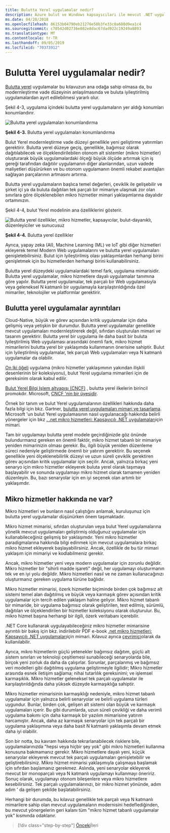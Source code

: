 ```yaml
---
title: Bulutta Yerel uygulamalar nedir?
description: Azure bulut ve Windows kapsayıcıları ile mevcut .NET uygulamalarını modernleştirin | Bulutta yerel uygulamalar hakkında ne olacak?
ms.date: 04/28/2018
ms.openlocfilehash: 86153b04790eb21276e58b3fe33c0a680d9ea1c4
ms.sourcegitcommit: c70542d02736e082e8dac67dad922c19249a8893
ms.translationtype: MT
ms.contentlocale: tr-TR
ms.lasthandoff: 09/05/2019
ms.locfileid: "70373912"
---
```

# <a name="what-about-cloud-native-applications"></a>Bulutta Yerel uygulamalar nedir?

[Bulutta yerel](https://azure.microsoft.com/overview/cloudnative/) uygulamalar bu kılavuzun ana odağa sahip olmasa da, bu modernleştirme vade düzeyinin anlaşılmasında ve buluta iyileştirilmiş uygulamalardan ayırt edilebilmesi yararlı olur.

Şekil 4-3, uygulama içindeki bulutta yerel uygulamaların yer aldığı konumları konumlandırır.

![Bulutta yerel uygulamaları konumlandırma](./media/image3.png)

**Şekil 4-3.** Bulutta yerel uygulamaları konumlandırma

Bulut Yerel modernleştirme vade düzeyi genellikle yeni geliştirme yatırımları gerektirir. Bulutta yerel düzeye geçiş, genellikle, bağımsız olarak dağıtılabilecek ve ölçeklendirilebilen otonom alt sistemler (mikro hizmetler) oluşturarak büyük uygulamalardaki ölçeği büyük ölçüde artırmak için iş gereği tarafından dağıtılır uygulamanın diğer alanlarından, uzun vadede maliyetleri düşürürken ve bu otonom uygulamanın önemli rekabet avantajları sağlayan parçalarının artmasını artırma.

Bulutta yerel uygulamaların başlıca temel değerleri, çeviklik ile gelişebilir ve şirket içi ya da buluta dağıtılan tek parçalı bir mimariye ulaşmak zor olan sınırlara göre ölçeklenebilen mikro hizmetler mimari yaklaşımlarına dayalıdır ortamınızın.

Şekil 4-4, bulut Yerel modelinin ana özelliklerini gösterir.

![Bulutta yerel özellikler, mikro hizmetler, kapsayıcılar, bulut-dayanıklı, düzenleyiciler ve sunucusuz](./media/image4.png)

**Şekil 4-4.** Bulutta yerel özellikler

Ayrıca, yapay zeka (AI), Machine Learning (ML) ve IoT gibi diğer hizmetleri ekleyerek temel Modern Web uygulamalarını ve bulutta yerel uygulamaları genişletebilirsiniz. Bulut için Iyileştirilmiş olası yaklaşımlardan herhangi birini genişletmek için bu hizmetlerden herhangi birini kullanabilirsiniz.

Bulutta yerel düzeydeki uygulamalardaki temel fark, uygulama mimarisidir. Bulutta yerel uygulamalar, mikro hizmetlere dayalı uygulamalar tanımına göre yapılır. Bulutta yerel uygulamalar, tek parçalı bir Web uygulamasıyla veya geleneksel N katmanlı bir uygulamayla karşılaştırıldığında özel mimariler, teknolojiler ve platformlar gerektirir.

## <a name="cloud-native-applications-details"></a>Bulutta yerel uygulamalar ayrıntıları

Cloud-Native, büyük ve görev açısından kritik uygulamalar için daha gelişmiş veya yetişkin bir durumdur. Bulutta yerel uygulamalar genellikle mevcut uygulamaları modernleştirerek değil, sıfırdan oluşturulan mimari ve tasarım gerektirir. Bulutta yerel bir uygulama ile daha basit bir buluta Iyileştirilmiş Web uygulaması arasındaki önemli fark, mikro hizmet mimarilerini bulutta yerel bir yaklaşımda kullanmanın önerisine sahiptir. Bulut için Iyileştirilmiş uygulamalar, tek parçalı Web uygulamaları veya N katmanlı uygulamalar da olabilir.

[On Iki öğeli](https://12factor.net/) uygulama (mikro hizmetler yaklaşımının yakından ilişkili desenlerinin bir koleksiyonu), bulut Yerel uygulama mimarileri için de gereksinim olarak kabul edilir.

[Bulut Yerel Bilgi Işlem altyapısı (CNCF)](https://www.cncf.io/) , bulutta yerel ilkelerin birincil promokdır. Microsoft, [CNCF 'nin bir üyesidir](https://azure.microsoft.com/blog/announcing-cncf/).

Örnek bir tanım ve bulut Yerel uygulamalarının özellikleri hakkında daha fazla bilgi için bkz. Gartner, [bulutta yerel uygulamaları mimari ve tasarlama](https://www.gartner.com/doc/3181919/architect-design-cloudnative-applications). Microsoft 'un bulut Yerel uygulamasının nasıl uygulanacağı hakkında belirli yönergeler için bkz [. .net mikro hizmetleri: Kapsayıcılı .NET uygulamaları](https://aka.ms/microservicesebook)için mimari.

Tam bir uygulamayı bulutta yerel modele geçirdiğinizde göz önünde bulundurmanız gereken en önemli faktör, mikro hizmet tabanlı bir mimariye yeniden mimarinizin olması gerekir. Bu, ilgili büyük yeniden düzenleme süreci nedeniyle geliştirmede önemli bir yatırım gerektirir. Bu seçenek genellikle yeni ölçeklenebilirlik düzeyi ve uzun süreli çeviklik gerektiren görev açısından kritik uygulamalar için seçilir. Ancak, yalnızca birkaç yeni senaryo için mikro hizmetler ekleyerek buluta yerel olarak taşımaya başlayabilir ve sonunda uygulamayı mikro hizmet olarak tamamen yeniden düzenleyin. Bu, bazı senaryolar için en iyi seçenek olan artımlı bir yaklaşımdır.

## <a name="what-about-microservices"></a>Mikro hizmetler hakkında ne var?

Mikro hizmetleri ve bunların nasıl çalıştığını anlamak, kuruluşunuz için bulutta yerel uygulamalar düşünürken önem taşımaktadır.

Mikro hizmet mimarisi, sıfırdan oluşturulan veya bulut Yerel uygulamalarına yönelik mevcut uygulamaları geliştirmiş olduğunuz uygulamalar için kullanabileceğiniz gelişmiş bir yaklaşımdır. Yeni mikro hizmetler paradigmalarına hakkında bilgi edinmek için mevcut uygulamalara birkaç mikro hizmet ekleyerek başlayabilirsiniz. Ancak, özellikle de bu tür mimari yaklaşım için mimariyi ve kodlabilmeniz gerekir.

Ancak, mikro hizmetler yeni veya modern uygulamalar için zorunlu değildir. Mikro hizmetler bir "sihirli madde işareti" değil, her uygulamayı oluşturmanın tek ve en iyi yolu değildir. Mikro hizmetleri nasıl ve ne zaman kullanacağınızı oluşturmanız gereken uygulama türüne bağlıdır.

Mikro hizmetler mimarisi, özerk hizmetler biçiminde birden çok bağımsız alt sistemi temel alan dağıtılmış ve büyük veya karmaşık görev açısından kritik uygulamalar için tercih edilen yaklaşım haline geliyor. Mikro hizmet tabanlı bir mimaride, bir uygulama bağımsız olarak geliştirilen, test edilmiş, sürümlü, dağıtılan ve ölçeklendirilen bir hizmetler koleksiyonu olarak oluşturulur. Bu, mikro hizmet başına herhangi bir ilgili, özerk veritabanı içerebilir.

.NET Core kullanarak uygulayabileceğiniz mikro hizmetler mimarisine ayrıntılı bir bakış için bkz. indirilebilir PDF e-book [.net mikro hizmetleri: Kapsayıcılı .NET uygulamaları](https://aka.ms/microservicesebook)için mimari. Kılavuz ayrıca [çevrimiçi](../../microservices/index.md)olarak da kullanılabilir.

Ayrıca, mikro hizmetlerin güçlü yetenekler bağımsız dağıtım, güçlü alt sistem sınırları ve teknoloji çeşitlemesi sunabileceği senaryolarda bile, birçok yeni zorluk da daha da çalışırlar. Sorunlar, parçalanmış ve bağımsız veri modelleri gibi dağıtılmış uygulama geliştirmeyle ilgilidir; Mikro hizmetler arasında esnek iletişim sağlama; nihai tutarlılık gereksinimi; ve işlemsel karmaşıklık. Mikro hizmetler geleneksel tek parçalı uygulamalar ile karşılaştırıldığında daha yüksek düzeyde karmaşıklığa sahiptir.

Mikro hizmetler mimarisinin karmaşıklığı nedeniyle, mikro hizmet tabanlı uygulamalar için yalnızca belirli senaryolar ve belirli uygulama türleri uygundur. Bunlar, birden çok, gelişen alt sistemi olan büyük ve karmaşık uygulamaları içerir. Bu gibi durumlarda, uzun süreli çevikliği ve daha verimli uygulama bakımı için daha karmaşık bir yazılım mimarisine yatırım harcamıştır. Ancak, daha az karmaşık senaryolar için tek parçalı bir uygulama yaklaşımına veya daha basit N katmanlı yaklaşımla devam etmek daha iyi olabilir.

Son bir notta, bu kavram hakkında tekrarlanabilecek risklere bile, uygulamalarınızda "hepsi veya hiçbir şey yok" gibi mikro hizmetleri kullanma konusuna bakmamanız gerekir. Mikro hizmetlere dayalı yeni, küçük senaryolar ekleyerek mevcut tek parçalı uygulamaları genişletebilir ve geliştirebilirsiniz. Mikro hizmet mimarisi yaklaşımıyla çalışmaya başlamak için sıfırdan başlamanız gerekmez. Aslında, yeni senaryolar ekleyerek mevcut bir monoparçalı veya N katmanlı uygulamayı kullanmayı öneririz. Sonuç olarak, uygulamayı otonom bileşenlere veya mikro hizmetlere kesebilirsiniz. Tek parçalı uygulamalarınızı, bir mikro hizmet yönünde, adım adım ' da gelişen şekilde başlatabilirsiniz.

Herhangi bir durumda, bu kılavuz genellikle tek parçalı veya N katmanlı mimarilere sahip olan mevcut uygulamaların modernisini hedeflediğinden, bu mevcut yönergelerin geri kalanı tüm "mikro hizmet tabanlı uygulamalar yok" kısmında odaklanır.

> [!div class="step-by-step"]
> [Önceki](microsoft-technologies-in-cloud-optimized-applications.md)İleri
> [](deploy-existing-net-apps-as-windows-containers.md)
